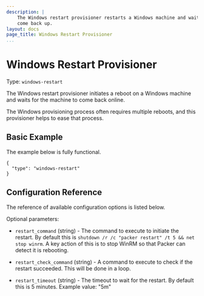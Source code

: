 ```yaml
---
description: |
    The Windows restart provisioner restarts a Windows machine and waits for it to
    come back up.
layout: docs
page_title: Windows Restart Provisioner
...
```


# Windows Restart Provisioner

Type: `windows-restart`

The Windows restart provisioner initiates a reboot on a Windows machine and
waits for the machine to come back online.

The Windows provisioning process often requires multiple reboots, and this
provisioner helps to ease that process.

## Basic Example

The example below is fully functional.

``` {.javascript}
{
  "type": "windows-restart"
}
```

## Configuration Reference

The reference of available configuration options is listed below.

Optional parameters:

-   `restart_command` (string) - The command to execute to initiate the restart.
    By default this is `shutdown /r /c "packer restart" /t 5 && net stop winrm`.
    A key action of this is to stop WinRM so that Packer can detect it
    is rebooting.

-   `restart_check_command` (string) - A command to execute to check if the
    restart succeeded. This will be done in a loop.

-   `restart_timeout` (string) - The timeout to wait for the restart. By default
    this is 5 minutes. Example value: "5m"
